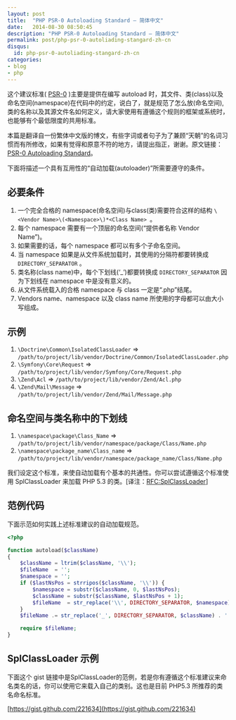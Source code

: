 ```yaml
---
layout: post
title:  "PHP PSR-0 Autoloading Standard – 简体中文"
date:   2014-08-30 08:50:45
description: "PHP PSR-0 Autoloading Standard – 简体中文"
permalink: post/php-psr-0-autoliading-stangard-zh-cn
disqus:
  id: php-psr-0-autoliading-stangard-zh-cn
categories:
- blog
- php
---
```


这个建议标准( [PSR-0](https://github.com/php-fig/fig-standards/blob/master/accepted/PSR-0.md) )主要是提供在编写 autoload 时，其文件、类(class)以及命名空间(namespace)在代码中的约定，说白了，就是规范了怎么放(命名空间),类的名称以及其源文件名如何定义，请大家使用有遵循这个规则的框架或系统时，也能够有个最低限度的共用标准。

本篇是翻译自一份繁体中文版的博文，有些字词或者句子为了兼顾“天朝”的名词习惯而有所修改，如果有觉得和原意不符的地方，请提出指正，谢谢。原文链接：[PSR-0 Autoloading Standard](http://blog.mosil.biz/2012/08/psr-0-autoloading-standard/)。

下面将描述一个具有互用性的“自动加载(autoloader)”所需要遵守的条件。

## 必要条件 ##

1. 一个完全合格的 namespace(命名空间)与class(类)需要符合这样的结构 ```\<Vendor Name>\(<Namespace>\)*<Class Name> ```。
2. 每个 namespace 需要有一个顶层的命名空间(“提供者名称 Vendor Name”)。
3. 如果需要的话，每个 namespace 都可以有多个子命名空间。
4. 当 namespace 如果是从文件系统加载时，其使用的分隔符都要转换成 ```DIRECTORY_SEPARATOR``` 。
5. 类名称(class name)中，每个下划线(‘_’)都要转换成 ```DIRECTORY_SEPARATOR``` 因为下划线在 namespace 中是没有意义的。
6. 从文件系统载入的合格 namespace 与 class 一定是“.php”结尾。
7. Vendors name、namespace 以及 class name 所使用的字母都可以由大小写组成。

## 示例 ##

1. ```\Doctrine\Common\IsolatedClassLoader``` => ```/path/to/project/lib/vendor/Doctrine/Common/IsolatedClassLoader.php```
2. ```\Symfony\Core\Request``` => ```/path/to/project/lib/vendor/Symfony/Core/Request.php```
3. ```\Zend\Acl``` => ```/path/to/project/lib/vendor/Zend/Acl.php```
4. ```\Zend\Mail\Message``` => ```/path/to/project/lib/vendor/Zend/Mail/Message.php```

## 命名空间与类名称中的下划线 ##

1. ```\namespace\package\Class_Name``` => ```/path/to/project/lib/vendor/namespace/package/Class/Name.php```
2. ```\namespace\package_name\Class_name``` => ```/path/to/project/lib/vendor/namespace/package_name/Class/Name.php```

我们设定这个标准，来使自动加载有个基本的共通性。你可以尝试遵循这个标准使用 SplClassLoader 来加载 PHP 5.3 的类。[译注：[RFC:SplClassLoader](https://wiki.php.net/rfc/splclassloader)]

## 范例代码 ##

下面示范如何实践上述标准建议的自动加载规范。

```php
<?php

function autoload($className)
{
    $className = ltrim($className, '\\');
    $fileName  = '';
    $namespace = '';
    if ($lastNsPos = strripos($className, '\\')) {
        $namespace = substr($className, 0, $lastNsPos);
        $className = substr($className, $lastNsPos + 1);
        $fileName  = str_replace('\\', DIRECTORY_SEPARATOR, $namespace) . DIRECTORY_SEPARATOR;
    }
    $fileName .= str_replace('_', DIRECTORY_SEPARATOR, $className) . '.php';

    require $fileName;
}
```

## SplClassLoader 示例 ##

下面这个 gist 链接中是SplClassLoader的范例，若是你有遵循这个标准建议来命名类名的话，你可以使用它来载入自己的类别。这也是目前 PHP5.3 所推荐的类名命名标准。

[https://gist.github.com/221634](https://gist.github.com/221634)


